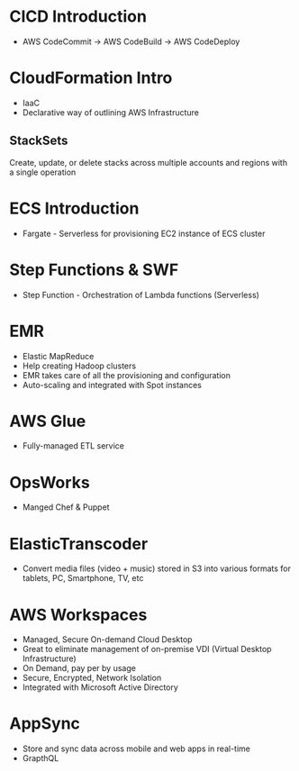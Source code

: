 # CICD Introduction
- AWS CodeCommit -> AWS CodeBuild -> AWS CodeDeploy

# CloudFormation Intro
- IaaC
- Declarative way of outlining AWS Infrastructure
## StackSets
Create, update, or delete stacks across multiple accounts and regions with a single operation

# ECS Introduction
- Fargate - Serverless for provisioning EC2 instance of ECS cluster

# Step Functions & SWF
- Step Function - Orchestration of Lambda functions (Serverless)

# EMR
- Elastic MapReduce
- Help creating Hadoop clusters
- EMR takes care of all the provisioning and configuration
- Auto-scaling and integrated with Spot instances

# AWS Glue
- Fully-managed ETL service

# OpsWorks
- Manged Chef & Puppet

# ElasticTranscoder
- Convert media files (video + music) stored in S3 into various formats for tablets, PC, Smartphone, TV, etc

# AWS Workspaces
- Managed, Secure On-demand Cloud Desktop
- Great to eliminate management of on-premise VDI (Virtual Desktop Infrastructure)
- On Demand, pay per by usage
- Secure, Encrypted, Network Isolation
- Integrated with Microsoft Active Directory

# AppSync
- Store and sync data across mobile and web apps in real-time
- GrapthQL